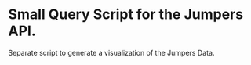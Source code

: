 Small Query Script for the Jumpers API.
==============================================

Separate script to generate a visualization of the Jumpers Data.
